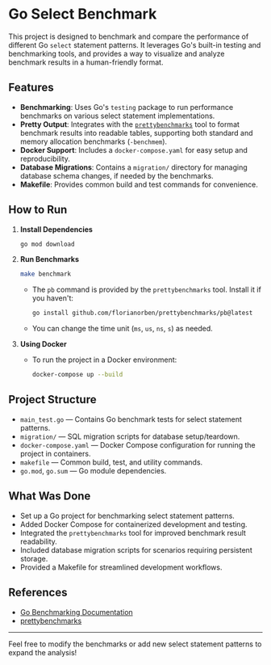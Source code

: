 # Go Select Benchmark

This project is designed to benchmark and compare the performance of different Go `select` statement patterns. It leverages Go's built-in testing and benchmarking tools, and provides a way to visualize and analyze benchmark results in a human-friendly format.

## Features

- **Benchmarking**: Uses Go's `testing` package to run performance benchmarks on various select statement implementations.
- **Pretty Output**: Integrates with the [`prettybenchmarks`](https://github.com/florianorben/prettybenchmarks) tool to format benchmark results into readable tables, supporting both standard and memory allocation benchmarks (`-benchmem`).
- **Docker Support**: Includes a `docker-compose.yaml` for easy setup and reproducibility.
- **Database Migrations**: Contains a `migration/` directory for managing database schema changes, if needed by the benchmarks.
- **Makefile**: Provides common build and test commands for convenience.

## How to Run

1. **Install Dependencies**
   ```sh
   go mod download
   ```

2. **Run Benchmarks**
   ```sh
   make benchmark
   ```
   - The `pb` command is provided by the `prettybenchmarks` tool. Install it if you haven't:
     ```sh
     go install github.com/florianorben/prettybenchmarks/pb@latest
     ```
   - You can change the time unit (`ms`, `us`, `ns`, `s`) as needed.

3. **Using Docker**
   - To run the project in a Docker environment:
     ```sh
     docker-compose up --build
     ```

## Project Structure

- `main_test.go` — Contains Go benchmark tests for select statement patterns.
- `migration/` — SQL migration scripts for database setup/teardown.
- `docker-compose.yaml` — Docker Compose configuration for running the project in containers.
- `makefile` — Common build, test, and utility commands.
- `go.mod`, `go.sum` — Go module dependencies.

## What Was Done

- Set up a Go project for benchmarking select statement patterns.
- Added Docker Compose for containerized development and testing.
- Integrated the `prettybenchmarks` tool for improved benchmark result readability.
- Included database migration scripts for scenarios requiring persistent storage.
- Provided a Makefile for streamlined development workflows.

## References
- [Go Benchmarking Documentation](https://golang.org/pkg/testing/#hdr-Benchmarks)
- [prettybenchmarks](https://github.com/florianorben/prettybenchmarks)

---

Feel free to modify the benchmarks or add new select statement patterns to expand the analysis!
